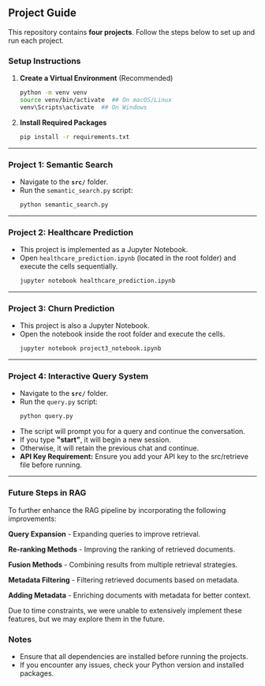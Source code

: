 ## Project Guide

This repository contains **four projects**. Follow the steps below to set up and run each project.

### Setup Instructions
1. **Create a Virtual Environment** (Recommended)
   ```sh
   python -m venv venv
   source venv/bin/activate  ## On macOS/Linux
   venv\Scripts\activate  ## On Windows
   ```

2. **Install Required Packages**
   ```sh
   pip install -r requirements.txt
   ```

---

### Project 1: **Semantic Search**
- Navigate to the **`src/`** folder.
- Run the `semantic_search.py` script:
  ```sh
  python semantic_search.py
  ```

---

### Project 2: **Healthcare Prediction**
- This project is implemented as a Jupyter Notebook.
- Open `healthcare_prediction.ipynb` (located in the root folder) and execute the cells sequentially.
  ```sh
  jupyter notebook healthcare_prediction.ipynb
  ```

---

### Project 3: **Churn Prediction**
- This project is also a Jupyter Notebook.
- Open the notebook inside the root folder and execute the cells.
  ```sh
  jupyter notebook project3_notebook.ipynb
  ```

---

### Project 4: **Interactive Query System**
- Navigate to the **`src/`** folder.
- Run the `query.py` script:
  ```sh
  python query.py
  ```
- The script will prompt you for a query and continue the conversation.
- If you type **"start"**, it will begin a new session.
- Otherwise, it will retain the previous chat and continue.
- **API Key Requirement:** Ensure you add your API key to the src/retrieve file before running.

---

### Future Steps in RAG

To further enhance the RAG pipeline by incorporating the following improvements:

**Query Expansion** - Expanding queries to improve retrieval.

**Re-ranking Methods** - Improving the ranking of retrieved documents.

**Fusion Methods** - Combining results from multiple retrieval strategies.

**Metadata Filtering** - Filtering retrieved documents based on metadata.

**Adding Metadata** - Enriching documents with metadata for better context.

Due to time constraints, we were unable to extensively implement these features, but we may explore them in the future.

### Notes
- Ensure that all dependencies are installed before running the projects.
- If you encounter any issues, check your Python version and installed packages.


